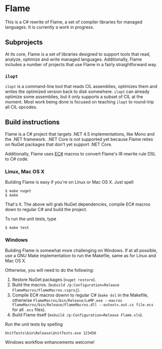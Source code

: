 # Flame

This is a C# rewrite of Flame, a set of compiler libraries for managed languages. It is currently a work in progress.

## Subprojects

At its core, Flame is a set of libraries designed to support tools that read, analyze, optimize and write managed languages. Additionally, Flame includes a number of projects that use Flame in a fairly straightforward way.

### `ilopt`

`ilopt` is a command-line tool that reads CIL assemblies, optimizes them and writes the optimized version back to disk somewhere. `ilopt` can already optimize some assemblies, but it only supports a subset of CIL at the moment. Most work being done is focused on teaching `ilopt` to round-trip all CIL opcodes.

## Build instructions

Flame is a C# project that targets .NET 4.5 implementations, like Mono and the .NET framework. .NET Core is not supported yet because Flame relies on NuGet packages that don't yet support .NET Core.

Additionally, Flame uses [EC#](http://ecsharp.net/) macros to convert Flame's IR rewrite rule DSL to C# code.

### Linux, Mac OS X

Building Flame is easy if you're on Linux or Mac OS X. Just spell
```console
$ make nuget
$ make
```

That's it. The above will grab NuGet dependencies, compile EC# macros down to regular C# and build the project.

To run the unit tests, type
```console
$ make test
```

### Windows

Building Flame is somewhat more challenging on Windows. If at all possible, use a GNU Make implementation to run the Makefile, same as for Linux and Mac OS X.

Otherwise, you will need to do the following:

  1. Restore NuGet packages (`nuget restore`).
  2. Build the macros. (`msbuild /p:Configuration=Release FlameMacros/FlameMacros.csproj`).
  3. Compile EC# macros downn to regular C# (`make dsl` in the Makefile, otherwise `FlameMacros/bin/Release/LeMP.exe --macros FlameMacros/bin/Release/FlameMacros.dll --outext=.out.cs file.ecs` for all `.ecs` files).
  4. Build Flame itself (`msbuild /p:Configuration=Release Flame.sln`).

Run the unit tests by spelling
```console
UnitTests\bin\Release\UnitTests.exe 123456
```

Windows workflow enhancements welcome!
